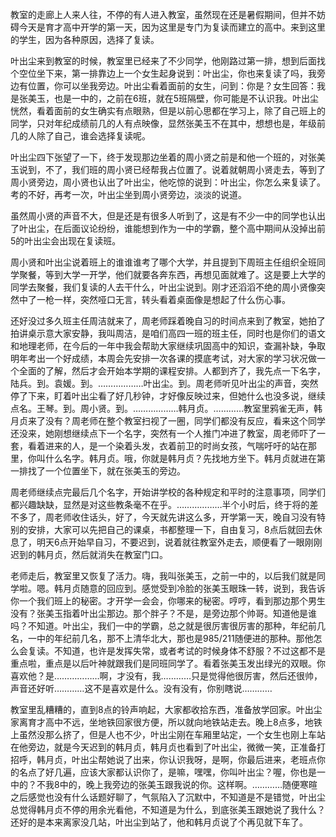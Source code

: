 教室的走廊上人来人往，不停的有人进入教室，虽然现在还是暑假期间，但并不妨碍今天是育才高中开学的第一天，因为这里是专门为复读而建立的高中。来到这里的学生，因为各种原因，选择了复读。

叶出尘来到教室的时候，教室里已经来了不少同学，他刚路过第一排，想到后面找个空位坐下来，第一排靠边上一个女生起身说到：叶出尘，你也来复读了吗，我旁边有位置，你可以坐我旁边。叶出尘看着面前的女生，问到：你是？女生回答：我是张美玉，也是一中的，之前在6班，就在5班隔壁，你可能是不认识我。叶出尘恍然，看着面前的女生确实有点眼熟，但是以前心思都在学习上，除了自己班上的同学，只对年纪成绩前几的人有点映像，显然张美玉不在其中，想想也是，年级前几的人除了自己，谁会选择复读呢。

叶出尘四下张望了一下，终于发现那边坐着的周小贤之前是和他一个班的，对张美玉说到，不了，我们班的周小贤已经帮我占位置了。说着就朝周小贤走去，等到了周小贤旁边，周小贤也认出了叶出尘，他吃惊的说到：叶出尘，你怎么来复读了。考的不好，再考一次，叶出尘坐到周小贤旁边，淡淡的说道。

虽然周小贤的声音不大，但是还是有很多人听到了，这是有不少一中的同学也认出了叶出尘，在后面议论纷纷，谁能想到作为一中的学霸，整个高中期间从没掉出前5的叶出尘会出现在复读班。

周小贤和叶出尘说着班上的谁谁谁考了哪个大学，并且提到下周班主任组织全班同学聚餐，等到大学一开学，他们就要各奔东西，再想见面就难了。这是要上大学的同学去聚餐，我们复读的人去干什么，叶出尘说到。刚才还滔滔不绝的周小贤像突然中了一枪一样，突然哑口无言，转头看着桌面像是想起了什么伤心事。

还好没过多久班主任周洁就来了，周老师踩着晚自习的时间点来到了教室，她拍了拍讲桌示意大家安静，我叫周洁，是咱们高四一班的班主任，同时也是你们的语文和地理老师，在今后的一年中我会帮助大家继续巩固高中的知识，查漏补缺，争取明年考出一个好成绩，本周会先安排一次各课的摸底考试，对大家的学习状况做一个全面的了解，然后才会开始本学期的课程安排。人都到齐了，我先点一下名字，陆兵。到。袁媛。到。………………叶出尘。到。周老师听见叶出尘的声音，突然停了下来，盯着叶出尘看了好几秒钟，才好像反映过来，但她什么也没多说，继续点名。王琴。到。周小贤。到。………………韩月贞。…………教室里鸦雀无声，韩月贞来了没有？周老师在整个教室扫视了一圈，同学们都没有反应，看来这个同学还没来，她刚想继续点下一个名字，突然有一个人推门冲进了教室，周老师吓了一套，看着进来的人，是一个染着头发，衣着前卫的时尚女孩，气喘吁吁的站在那里，你叫什么名字。韩月贞。哦，你就是韩月贞？先找地方坐下。韩月贞就进在第一排找了一个位置坐下，就在张美玉的旁边。

周老师继续点完最后几个名字，开始讲学校的各种规定和平时的注意事项，同学们都兴趣缺缺，显然是对这些教条毫不在乎。………………半个小时后，终于将的差不多了，周老师收住话头，好了，今天就先讲这么多，开学第一天，晚自习没有特别的安排，大家可以先把自己的课桌，书都整理一下，自由复习，8点后就回去休息了，明天6点开始早自习，不要迟到，说着就往教室外走去，顺便看了一眼刚刚迟到的韩月贞，然后就消失在教室门口。

老师走后，教室里又恢复了活力。嗨，我叫张美玉，之前一中的，以后我们就是同学啦。嗯。韩月贞随意的回应到。感觉受到冷脸的张美玉眼珠一转，说到，我告诉你一个我们班上的秘密。才开学一会会，你哪来的秘密。哼哼，看到那边那个男生没有？张美玉指着叶出尘那边。那个胖子？不是，是旁边那个帅哥。知道他是谁吗？不知道。叶出尘，我们一中的学霸，总之就是很厉害很厉害的那种，年纪前几名，一中的年纪前几名，那不上清华北大，那也是985/211随便进的那种。那他怎么会复读。不知道，也许是发挥失常，或者考试的时候身体不舒服？不过这都不是重点啦，重点是以后叶神就跟我们是同班同学了。看着张美玉发出绿光的双眼。你喜欢他？是………………啊，才没有，我…………只是觉得他很厉害，然后还很帅，声音还好听…………这不是喜欢是什么。没有没有，你别瞎说…………

教室里乱糟糟的，直到8点的铃声响起，大家都收拾东西，准备放学回家。叶出尘家离育才高中不远，坐地铁回家很方便，所以就向地铁站走去。晚上8点多，地铁上虽然没那么挤了，但是人也不少，叶出尘刚在车厢里站定，一个女生也刚上车站在他旁边，就是今天迟到的韩月贞，韩月贞也看到了叶出尘，微微一笑，正准备打招呼，韩月贞，叶出尘帮她说了出来，你认识我呀，是啊，你最后进来，老班点你的名点了好几遍，应该大家都认识你了，是嘛，嘿嘿，你叫叶出尘？喔，你也是一中的？不我8中的，晚上我旁边的张美玉跟我说的你。这样啊。…………随便寒暄之后感觉也没有什么话题好聊了，气氛陷入了沉默中，不知道是不是错觉，叶出尘总觉得韩月贞不停的用余光看他，不知道是为什么，到底张美玉跟她说了我什么？还好的是本来离家没几站，叶出尘到站了，他和韩月贞说了个再见就下车了。

